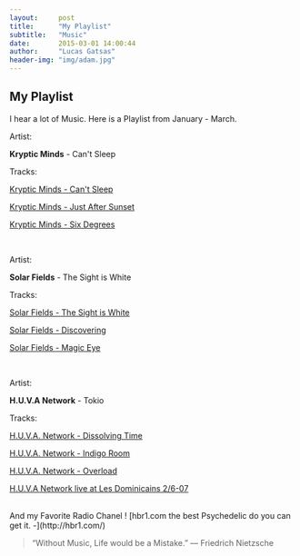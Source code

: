 ```yaml
---
layout:     post
title:      "My Playlist"
subtitle:   "Music"
date:       2015-03-01 14:00:44
author:     "Lucas Gatsas"
header-img: "img/adam.jpg"
---
```

<h2 class="section-heading">My Playlist</h2>

I hear a lot of Music. Here is a Playlist from January - March. 

Artist: 

<strong>Kryptic Minds</strong> - Can't Sleep

Tracks:

[Kryptic Minds - Can't Sleep](https://www.youtube.com/watch?v=7Z_4w-34uA0) 

[Kryptic Minds - Just After Sunset](https://www.youtube.com/watch?v=N_tI6sy860U) 

[Kryptic Minds - Six Degrees](https://www.youtube.com/watch?v=3ENNbC_UmEM&list=RD3ENNbC_UmEM) 


<br>



Artist: 

<strong>Solar Fields</strong> - The Sight is White

Tracks:

[Solar Fields - The Sight is White](https://www.youtube.com/watch?v=K77vHPno2pU) 

[Solar Fields - Discovering](https://www.youtube.com/watch?v=OXzeOLGXJeo) 

[Solar Fields - Magic Eye](https://www.youtube.com/watch?v=2OLGyHRJMlw) 


<br>


Artist: 

<strong>H.U.V.A Network</strong> - Tokio

Tracks:

[H.U.V.A. Network - Dissolving Time](https://www.youtube.com/watch?v=JNUHSchOszs) 

[H.U.V.A. Network - Indigo Room](https://www.youtube.com/watch?v=JezJJbz0LXg) 

[H.U.V.A. Network - Overload](https://www.youtube.com/watch?v=--DhQ-cfls4) 

[H.U.V.A Network live at Les Dominicains 2/6-07](https://www.youtube.com/watch?v=U97mOXEppqI) 



<br>
And my Favorite Radio Chanel !
[hbr1.com the best Psychedelic do you can get it. -](http://hbr1.com/) 


<!--
<div class="row">
        <div class="col-md-4"></div>
        <div class="col-md-4"><img class="img-circle img-responsive img-center" src="{{ site.baseurl }}/img/9k=.jpg" alt="">  <h3>Helen V. Holmes
                    <small>Designer and Front-End Web Developer @Capital One - U.S.A</small>
                </h3></div>
        <div class="col-md-4"></div>
      </div>
-->



<blockquote>
“Without Music, Life would be a Mistake.” 
― Friedrich Nietzsche </blockquote>